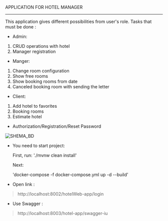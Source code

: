 APPLICATION FOR HOTEL MANAGER
***
This application gives different
possibilities from user's role. Tasks that must be done :
* Admin:
1. CRUD operations with hotel
2. Manager registration
* Manger:
1. Change room configuration
2. Show free rooms
3. Show booking rooms from date
4. Canceled booking room with sending the letter
* Client:
1. Add hotel to favorites
2. Booking rooms
3. Estimate hotel
* Authorization/Registration/Reset Password

![SHEMA_BD](https://user-images.githubusercontent.com/79446450/141263813-063ce993-c30f-48de-a8b5-fcaef91a9e83.png)

* You need to start project:

  First, run:
    './mvnw clean install'

  Next:

    'docker-compose -f docker-compose.yml up -d --build'
* Open link : 
> http://localhost:8002/hotelWeb-app/login
* Use Swagger :
> http://localhost:8003/hotel-app/swagger-iu
